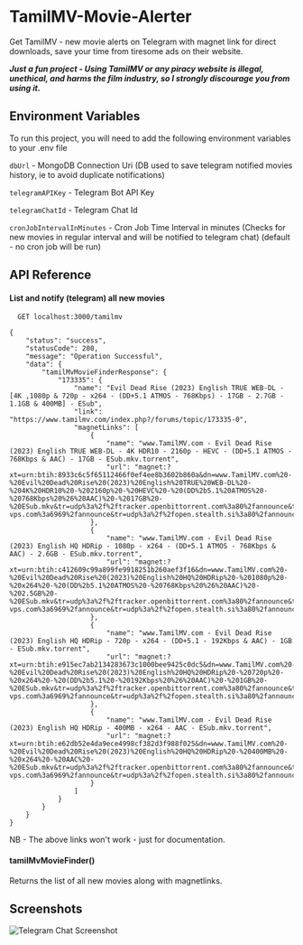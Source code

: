 # TamilMV-Movie-Alerter
Get TamilMV - new movie alerts on Telegram with magnet link for direct downloads, save your time from tiresome ads on their website.

***Just a fun project - Using TamilMV or any piracy website is illegal, unethical, and harms the film industry, so I strongly discourage you from using it.***



## Environment Variables

To run this project, you will need to add the following environment variables to your .env file

`dbUrl` - MongoDB Connection Uri (DB used to save telegram notified movies history, ie to avoid duplicate notifications)

`telegramAPIKey` - Telegram Bot API Key

`telegramChatId` - Telegram Chat Id

`cronJobIntervalInMinutes` - Cron Job Time Interval in minutes (Checks for new movies in regular interval and will be notified to telegram chat) (default - no cron job will be run)


## API Reference

#### List and notify (telegram) all new movies

```http
  GET localhost:3000/tamilmv
```
```Response
{
    "status": "success",
    "statusCode": 200,
    "message": "Operation Successful",
    "data": {
        "tamilMvMovieFinderResponse": {
            "173335": {
                "name": "Evil Dead Rise (2023) English TRUE WEB-DL - [4K ,1080p & 720p - x264 - (DD+5.1 ATMOS - 768Kbps) - 17GB - 2.7GB - 1.1GB & 400MB] - ESub",
                "link": "https://www.tamilmv.com/index.php?/forums/topic/173335-0",
                "magnetLinks": [
                    {
                        "name": "www.TamilMV.com - Evil Dead Rise (2023) English TRUE WEB-DL - 4K HDR10 - 2160p - HEVC - (DD+5.1 ATMOS - 768Kbps & AAC) - 17GB - ESub.mkv.torrent",
                        "url": "magnet:?xt=urn:btih:8933c6c5f65112466f0ef4ee8b3602b860a&dn=www.TamilMV.com%20-%20Evil%20Dead%20Rise%20(2023)%20English%20TRUE%20WEB-DL%20-%204K%20HDR10%20-%202160p%20-%20HEVC%20-%20(DD%2b5.1%20ATMOS%20-%20768Kbps%20%26%20AAC)%20-%2017GB%20-%20ESub.mkv&tr=udp%3a%2f%2ftracker.openbittorrent.com%3a80%2fannounce&tr=udp%3a%2f%2f9.rarbg.me%3a2830%2fannounce&tr=udp%3a%2f%2f9.rarbg.to%3a2940%2fannounce&tr=udp%3a%2f%2ftracker.opentrackr.org%3a1337%2fannounce&tr=udp%3a%2f%2ftracker.tiny-vps.com%3a6969%2fannounce&tr=udp%3a%2f%2fopen.stealth.si%3a80%2fannounce&tr=http%3a%2f%2ft.nyaatracker.com%3a80%2fannounce&tr=udp%3a%2f%2fmovies.zsw.ca%3a6969%2fannounce&tr=udp%3a%2f%2fipv4.tracker.harry.lu%3a80%2fannounce&tr=udp%3a%2f%2ffe.dealclub.de%3a6969%2fannounce&tr=udp%3a%2f%2fexplodie.org%3a6969%2fannounce&tr=udp%3a%2f%2fexodus.desync.com%3a6969%2fannounce&tr=udp%3a%2f%2fbt2.archive.org%3a6969%2fannounce&tr=udp%3a%2f%2fbt1.archive.org%3a6969%2fannounce&tr=udp%3a%2f%2fvibe.sleepyinternetfun.xyz%3a1738%2fannounce&tr=udp%3a%2f%2ftsundere.pw%3a6969%2fannounce&tr=udp%3a%2f%2ftracker2.dler.org%3a80%2fannounce&tr=wss%3a%2f%2ftracker.btorrent.xyz"
                    },
                    {
                        "name": "www.TamilMV.com - Evil Dead Rise (2023) English HQ HDRip - 1080p - x264 - (DD+5.1 ATMOS - 768Kbps & AAC) - 2.6GB - ESub.mkv.torrent",
                        "url": "magnet:?xt=urn:btih:c412609c99a899fe9918251b260aef3f16&dn=www.TamilMV.com%20-%20Evil%20Dead%20Rise%20(2023)%20English%20HQ%20HDRip%20-%201080p%20-%20x264%20-%20(DD%2b5.1%20ATMOS%20-%20768Kbps%20%26%20AAC)%20-%202.5GB%20-%20ESub.mkv&tr=udp%3a%2f%2ftracker.openbittorrent.com%3a80%2fannounce&tr=udp%3a%2f%2f9.rarbg.me%3a2950%2fannounce&tr=udp%3a%2f%2f9.rarbg.to%3a2820%2fannounce&tr=udp%3a%2f%2ftracker.opentrackr.org%3a1337%2fannounce&tr=udp%3a%2f%2ftracker.tiny-vps.com%3a6969%2fannounce&tr=udp%3a%2f%2fopen.stealth.si%3a80%2fannounce&tr=http%3a%2f%2ft.nyaatracker.com%3a80%2fannounce&tr=udp%3a%2f%2fmovies.zsw.ca%3a6969%2fannounce&tr=udp%3a%2f%2fipv4.tracker.harry.lu%3a80%2fannounce&tr=udp%3a%2f%2ffe.dealclub.de%3a6969%2fannounce&tr=udp%3a%2f%2fexplodie.org%3a6969%2fannounce&tr=udp%3a%2f%2fexodus.desync.com%3a6969%2fannounce&tr=udp%3a%2f%2fbt2.archive.org%3a6969%2fannounce&tr=udp%3a%2f%2fbt1.archive.org%3a6969%2fannounce&tr=udp%3a%2f%2fvibe.sleepyinternetfun.xyz%3a1738%2fannounce&tr=udp%3a%2f%2ftsundere.pw%3a6969%2fannounce&tr=udp%3a%2f%2ftracker2.dler.org%3a80%2fannounce&tr=wss%3a%2f%2ftracker.btorrent.xyz"
                    },
                    {
                        "name": "www.TamilMV.com - Evil Dead Rise (2023) English HQ HDRip - 720p - x264 - (DD+5.1 - 192Kbps & AAC) - 1GB - ESub.mkv.torrent",
                        "url": "magnet:?xt=urn:btih:e915ec7ab2134283673c1000bee9425c0dc5&dn=www.TamilMV.com%20-%20Evil%20Dead%20Rise%20(2023)%20English%20HQ%20HDRip%20-%20720p%20-%20x264%20-%20(DD%2b5.1%20-%20192Kbps%20%26%20AAC)%20-%201GB%20-%20ESub.mkv&tr=udp%3a%2f%2ftracker.openbittorrent.com%3a80%2fannounce&tr=udp%3a%2f%2f9.rarbg.me%3a2950%2fannounce&tr=udp%3a%2f%2f9.rarbg.to%3a2820%2fannounce&tr=udp%3a%2f%2ftracker.opentrackr.org%3a1337%2fannounce&tr=udp%3a%2f%2ftracker.tiny-vps.com%3a6969%2fannounce&tr=udp%3a%2f%2fopen.stealth.si%3a80%2fannounce&tr=http%3a%2f%2ft.nyaatracker.com%3a80%2fannounce&tr=udp%3a%2f%2fmovies.zsw.ca%3a6969%2fannounce&tr=udp%3a%2f%2fipv4.tracker.harry.lu%3a80%2fannounce&tr=udp%3a%2f%2ffe.dealclub.de%3a6969%2fannounce&tr=udp%3a%2f%2fexplodie.org%3a6969%2fannounce&tr=udp%3a%2f%2fexodus.desync.com%3a6969%2fannounce&tr=udp%3a%2f%2fbt2.archive.org%3a6969%2fannounce&tr=udp%3a%2f%2fbt1.archive.org%3a6969%2fannounce&tr=udp%3a%2f%2fvibe.sleepyinternetfun.xyz%3a1738%2fannounce&tr=udp%3a%2f%2ftsundere.pw%3a6969%2fannounce&tr=udp%3a%2f%2ftracker2.dler.org%3a80%2fannounce&tr=wss%3a%2f%2ftracker.btorrent.xyz"
                    },
                    {
                        "name": "www.TamilMV.com - Evil Dead Rise (2023) English HQ HDRip - 400MB - x264 - AAC - ESub.mkv.torrent",
                        "url": "magnet:?xt=urn:btih:e62db52e4da9ece4998cf382d3f988f025&dn=www.TamilMV.com%20-%20Evil%20Dead%20Rise%20(2023)%20English%20HQ%20HDRip%20-%20400MB%20-%20x264%20-%20AAC%20-%20ESub.mkv&tr=udp%3a%2f%2ftracker.openbittorrent.com%3a80%2fannounce&tr=udp%3a%2f%2f9.rarbg.me%3a2830%2fannounce&tr=udp%3a%2f%2f9.rarbg.to%3a2940%2fannounce&tr=udp%3a%2f%2ftracker.opentrackr.org%3a1337%2fannounce&tr=udp%3a%2f%2ftracker.tiny-vps.com%3a6969%2fannounce&tr=udp%3a%2f%2fopen.stealth.si%3a80%2fannounce&tr=http%3a%2f%2ft.nyaatracker.com%3a80%2fannounce&tr=udp%3a%2f%2fmovies.zsw.ca%3a6969%2fannounce&tr=udp%3a%2f%2fipv4.tracker.harry.lu%3a80%2fannounce&tr=udp%3a%2f%2ffe.dealclub.de%3a6969%2fannounce&tr=udp%3a%2f%2fexplodie.org%3a6969%2fannounce&tr=udp%3a%2f%2fexodus.desync.com%3a6969%2fannounce&tr=udp%3a%2f%2fbt2.archive.org%3a6969%2fannounce&tr=udp%3a%2f%2fbt1.archive.org%3a6969%2fannounce&tr=udp%3a%2f%2fvibe.sleepyinternetfun.xyz%3a1738%2fannounce&tr=udp%3a%2f%2ftsundere.pw%3a6969%2fannounce&tr=udp%3a%2f%2ftracker2.dler.org%3a80%2fannounce&tr=wss%3a%2f%2ftracker.btorrent.xyz"
                    }
                ]
            }
        }
    }
}
```

NB - The above links won't work - just for documentation.

#### tamilMvMovieFinder()

Returns the list of all new movies along with magnetlinks.


## Screenshots

![Telegram Chat Screenshot](https://raw.githubusercontent.com/vishnukt/TamilMV-Movie-Alerter/main/screenshots/Screenshot%20-%20Telegram%20-%20Chat.jpg)

